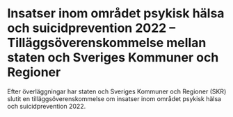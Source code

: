 # Insatser inom området psykisk hälsa och suicidprevention 2022 – Tilläggsöverenskommelse mellan staten och Sveriges Kommuner och Regioner

Efter överläggningar har staten och Sveriges Kommuner och Regioner (SKR) slutit en tilläggsöverenskommelse om insatser inom området psykisk hälsa och suicidprevention 2022\.
